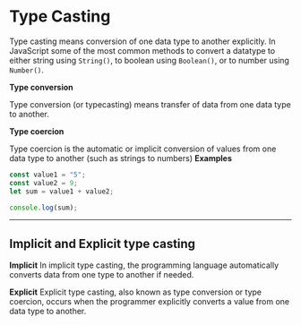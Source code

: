 # Type Casting

Type casting means conversion of one data type to another explicitly. In JavaScript some of the most common methods to convert a datatype to either string using `String()`, to boolean using `Boolean()`, or to number using `Number()`.

**Type conversion**

Type conversion (or typecasting) means transfer of data from one data type to another.

**Type coercion**

Type coercion is the automatic or implicit conversion of values from one data type to another (such as strings to numbers)
**Examples**

```js
const value1 = "5";
const value2 = 9;
let sum = value1 + value2;

console.log(sum);
```

---

## Implicit and Explicit type casting

**Implicit**
In implicit type casting, the programming language automatically converts data from one type to another if needed.

**Explicit**
Explicit type casting, also known as type conversion or type coercion, occurs when the programmer explicitly converts a value from one data type to another.
